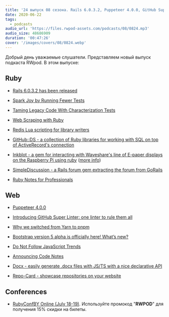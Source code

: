 ```yaml
---
title: '24 выпуск 08 сезона. Rails 6.0.3.2, Puppeteer 4.0.0, GitHub Super Linter, GitHub::DS, Code Notes, Inkblot, Docx и прочее'
date: 2020-06-22
tags:
  - podcasts
audio_url: 'https://files.rwpod-assets.com/podcasts/08/0824.mp3'
audio_size: 48686909
duration: '00:47:26'
cover: '/images/covers/08/0824.webp'
---
```


Добрый день уважаемые слушатели. Представляем новый выпуск подкаста RWpod. В этом выпуске:

## Ruby

- [Rails 6.0.3.2 has been released](https://weblog.rubyonrails.org/2020/6/17/Rails-6-0-3-2-has-been-released/)
- [Spark Joy by Running Fewer Tests](https://engineering.shopify.com/blogs/engineering/spark-joy-by-running-fewer-tests)
- [Taming Legacy Code With Characterization Tests](https://www.honeybadger.io/blog/ruby-legacy-characterization-test/)
- [Web Scraping with Ruby](https://www.scrapingbee.com/blog/web-scraping-ruby/)

- [Redis Lua scripting for library writers](http://www.wjwh.eu/posts/2020-06-15-redis-eval-trick.html)
- [GitHub::DS - a collection of Ruby libraries for working with SQL on top of ActiveRecord's connection](https://github.com/github/github-ds)
- [Inkblot - a gem for interacting with Waveshare's line of E-paper displays on the Raspberry Pi using ruby](https://github.com/jtp184/inkblot) ([more info](http://justinp.io/project/9))
- [SimpleDiscussion - a Rails forum gem extracting the forum from GoRails](https://github.com/excid3/simple_discussion)
- [Ruby Notes for Professionals](https://www.dbooks.org/ruby-notes-for-professionals-5592543428/read/)

## Web

- [Puppeteer 4.0.0](https://github.com/puppeteer/puppeteer/releases/tag/v4.0.0)
- [Introducing GitHub Super Linter: one linter to rule them all](https://github.blog/2020-06-18-introducing-github-super-linter-one-linter-to-rule-them-all/)
- [Why we switched from Yarn to pnpm](https://www.takeshape.io/articles/why-we-switched-from-yarn-to-pnpm/)
- [Bootstrap version 5 alpha is officially here! What’s new?](https://themesberg.com/blog/bootstrap/bootstrap-version-5-alpha-whats-new)

- [Do Not Follow JavaScript Trends](https://pragmaticpineapple.com/do-not-follow-javascript-trends/)
- [Announcing Code Notes](https://zander.wtf/blog/code-notes-release)
- [Docx - easily generate .docx files with JS/TS with a nice declarative API](https://github.com/dolanmiu/docx)
- [Repo-Card - showcase repositories on your website](https://github.com/Tarptaeya/repo-card)

## Conferences

- [RubyConfBY Online (July 18-19)](https://rubyconference.by/). Используйте промокод "**RWPOD**" для получения 15% скидки на билеты.
